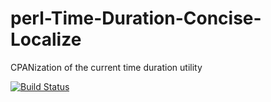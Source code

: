 perl-Time-Duration-Concise-Localize
===================================

CPANization of the current time duration utility

[![Build Status](https://travis-ci.org/binary-com/perl-Time-Duration-Concise-Localize.svg?branch=master)](https://travis-ci.org/binary-com/perl-Time-Duration-Concise-Localize)

